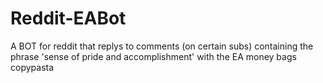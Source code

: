 # Reddit-EABot
A BOT for reddit that replys to comments (on certain subs) containing the phrase 'sense of pride and accomplishment' with the EA money bags copypasta
